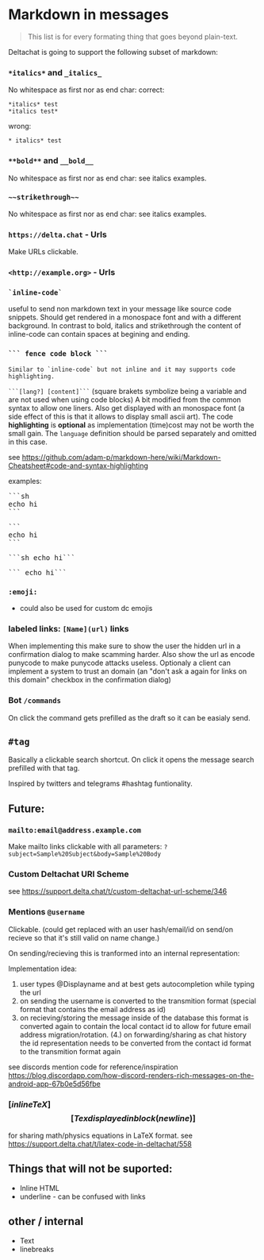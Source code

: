 # Markdown in messages

> This list is for every formating thing that goes beyond plain-text.

Deltachat is going to support the following subset of markdown:

### `*italics*` and `_italics_`

No whitespace as first nor as end char:
correct:

```
*italics* test
*italics test*
```

wrong:

```
* italics* test
```

### `**bold**` and `__bold__`

No whitespace as first nor as end char: see italics examples.

### `~~strikethrough~~`

No whitespace as first nor as end char: see italics examples.

### `https://delta.chat` - Urls

Make URLs clickable.

### `<http://example.org>` - Urls

### `` `inline-code` ``

useful to send non markdown text in your message like source code snippets.
Should get rendered in a monospace font and with a different background.
In contrast to bold, italics and strikethrough the content of inline-code can contain spaces at begining and ending.

### ` ``` fence code block ``` `

```
Similar to `inline-code` but not inline and it may supports code highlighting.
```

` ```[lang?] [content]``` ` (square brakets symbolize being a variable and are not used when using code blocks)
A bit modified from the common syntax to allow one liners.
Also get displayed with an monospace font (a side effect of this is that it allows to display small ascii art).
The code **highlighting** is **optional** as implementation (time)cost
may not be worth the small gain.
The `language` definition should be parsed separately and omitted in this case.

see https://github.com/adam-p/markdown-here/wiki/Markdown-Cheatsheet#code-and-syntax-highlighting

examples:

<pre>```sh
echo hi
```</pre>
<pre>```
echo hi
```</pre>
<pre>```sh echo hi```</pre>
<pre>``` echo hi```</pre>


### `:emoji:`

- could also be used for custom dc emojis

### labeled links: `[Name](url)` links

When implementing this make sure to show the user the hidden url in a confirmation dialog to make scamming harder.
Also show the url as encode punycode to make punycode attacks useless.
Optionaly a client can implement a system to trust an domain (an "don't ask a again for links on this domain" checkbox in the confirmation dialog)

### Bot `/commands`

On click the command gets prefilled as the draft so it can be easialy send.

## `#tag`

Basically a clickable search shortcut. On click it opens the message search prefilled with that tag.

Inspired by twitters and telegrams #hashtag funtionality.

## Future:

### `mailto:email@address.example.com`

Make mailto links clickable with all parameters: `?subject=Sample%20Subject&body=Sample%20Body`

### Custom Deltachat URI Scheme

see https://support.delta.chat/t/custom-deltachat-url-scheme/346

### Mentions `@username`

Clickable. (could get replaced with an user hash/email/id on send/on recieve so that it's still valid on name change.)

On sending/recieving this is tranformed into an internal representation:

Implementation idea:

1. user types @Displayname and at best gets autocompletion while typing the url
2. on sending the username is converted to the transmition format (special format that contains the email address as id)
3. on recieving/storing the message inside of the database this format is converted again to contain the local contact id to allow for future email address migration/rotation.
   (4.) on forwarding/sharing as chat history the id representation needs to be converted from the contact id format to the transmition format again

see discords mention code for reference/inspiration https://blog.discordapp.com/how-discord-renders-rich-messages-on-the-android-app-67b0e5d56fbe

### $[inline TeX]$ $$[Tex displayed in block(new line)]$$

for sharing math/physics equations in LaTeX format.
see https://support.delta.chat/t/latex-code-in-deltachat/558

## Things that will not be suported:

- Inline HTML
- underline - can be confused with links

## other / internal

- Text
- linebreaks
